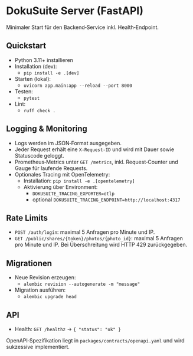 # DokuSuite Server (FastAPI)

Minimaler Start für den Backend‑Service inkl. Health‑Endpoint.

## Quickstart
- Python 3.11+ installieren
- Installation (dev):
  - `pip install -e .[dev]`
- Starten (lokal):
  - `uvicorn app.main:app --reload --port 8000`
- Testen:
  - `pytest`
- Lint:
  - `ruff check .`

## Logging & Monitoring
- Logs werden im JSON‑Format ausgegeben.
- Jeder Request erhält eine `X-Request-ID` und wird mit Dauer sowie Statuscode geloggt.
- Prometheus‑Metrics unter `GET /metrics`, inkl. Request‑Counter und Gauge für laufende Requests.
- Optionales Tracing mit OpenTelemetry:
  - Installation: `pip install -e .[opentelemetry]`
  - Aktivierung über Environment:
    - `DOKUSUITE_TRACING_EXPORTER=otlp`
    - optional `DOKUSUITE_TRACING_ENDPOINT=http://localhost:4317`

## Rate Limits
- `POST /auth/login`: maximal 5 Anfragen pro Minute und IP.
- `GET /public/shares/{token}/photos/{photo_id}`: maximal 5 Anfragen pro Minute und IP.
  Bei Überschreitung wird HTTP 429 zurückgegeben.

## Migrationen
- Neue Revision erzeugen:
  - `alembic revision --autogenerate -m "message"`
- Migration ausführen:
  - `alembic upgrade head`

## API
- Health: `GET /healthz` → `{ "status": "ok" }`

OpenAPI‑Spezifikation liegt in `packages/contracts/openapi.yaml` und wird sukzessive implementiert.

